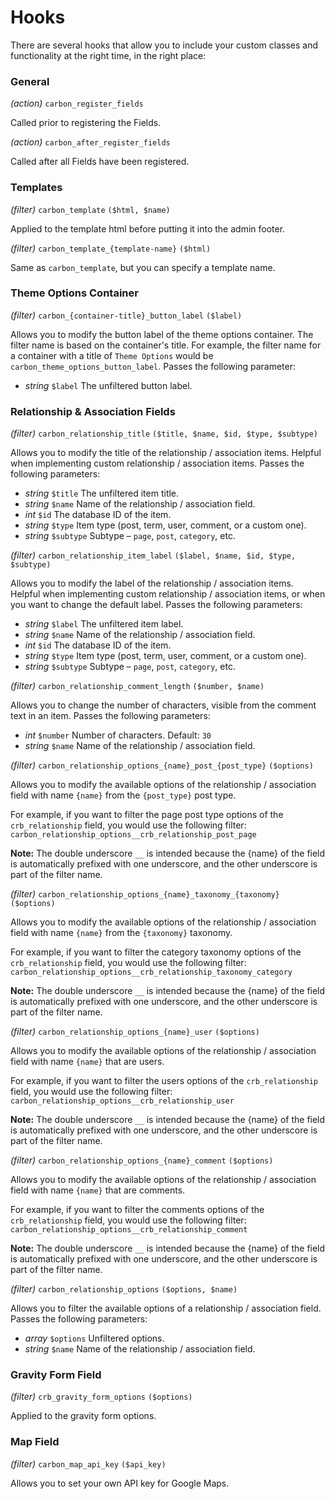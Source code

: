 # Hooks

There are several hooks that allow you to include your custom classes and functionality at the right time, in the right place:

### General

*(action)* `carbon_register_fields`

Called prior to registering the Fields.

*(action)* `carbon_after_register_fields`

Called after all Fields have been registered.

### Templates

*(filter)* `carbon_template` `($html, $name)`

Applied to the template html before putting it into the admin footer.

*(filter)* `carbon_template_{template-name}` `($html)`

Same as `carbon_template`, but you can specify a template name.

### Theme Options Container

*(filter)* `carbon_{container-title}_button_label` `($label)`

Allows you to modify the button label of the theme options container. The filter name is based on the container's title. For example, the filter name for a container with a title of `Theme Options` would be `carbon_theme_options_button_label`. Passes the following parameter:

* *string* `$label` The unfiltered button label.

### Relationship & Association Fields

*(filter)* `carbon_relationship_title` `($title, $name, $id, $type, $subtype)`

Allows you to modify the title of the relationship / association items. Helpful when implementing custom relationship / association items. Passes the following parameters:

* *string* `$title` The unfiltered item title.
* *string* `$name` Name of the relationship / association field.
* *int* `$id` The database ID of the item.
* *string* `$type` Item type (post, term, user, comment, or a custom one).
* *string* `$subtype` Subtype – `page`, `post`, `category`, etc.

*(filter)* `carbon_relationship_item_label` `($label, $name, $id, $type, $subtype)`

Allows you to modify the label of the relationship / association items. Helpful when implementing custom relationship / association items, or when you want to change the default label. Passes the following parameters:

* *string* `$label` The unfiltered item label.
* *string* `$name` Name of the relationship / association field.
* *int* `$id` The database ID of the item.
* *string* `$type` Item type (post, term, user, comment, or a custom one).
* *string* `$subtype` Subtype – `page`, `post`, `category`, etc.

*(filter)* `carbon_relationship_comment_length` `($number, $name)`

Allows you to change the number of characters, visible from the comment text in an item. Passes the following parameters:

* *int* `$number` Number of characters. Default: `30`
* *string* `$name` Name of the relationship / association field.

*(filter)* `carbon_relationship_options_{name}_post_{post_type}` `($options)`

Allows you to modify the available options of the relationship / association field with name `{name}` from the `{post_type}` post type.

For example, if you want to filter the page post type options of the `crb_relationship` field, you would use the following filter: `carbon_relationship_options__crb_relationship_post_page`

**Note:** The double underscore `__` is intended because the {name} of the field is automatically prefixed with one underscore, and the other underscore is part of the filter name.

*(filter)* `carbon_relationship_options_{name}_taxonomy_{taxonomy}` `($options)`

Allows you to modify the available options of the relationship / association field with name `{name}` from the `{taxonomy}` taxonomy.

For example, if you want to filter the category taxonomy options of the `crb_relationship` field, you would use the following filter: `carbon_relationship_options__crb_relationship_taxonomy_category`

**Note:** The double underscore `__` is intended because the {name} of the field is automatically prefixed with one underscore, and the other underscore is part of the filter name.

*(filter)* `carbon_relationship_options_{name}_user` `($options)`

Allows you to modify the available options of the relationship / association field with name `{name}` that are users.

For example, if you want to filter the users options of the `crb_relationship` field, you would use the following filter: `carbon_relationship_options__crb_relationship_user`

**Note:** The double underscore `__` is intended because the {name} of the field is automatically prefixed with one underscore, and the other underscore is part of the filter name.

*(filter)* `carbon_relationship_options_{name}_comment` `($options)`

Allows you to modify the available options of the relationship / association field with name `{name}` that are comments.

For example, if you want to filter the comments options of the `crb_relationship` field, you would use the following filter: `carbon_relationship_options__crb_relationship_comment`

**Note:** The double underscore `__` is intended because the {name} of the field is automatically prefixed with one underscore, and the other underscore is part of the filter name.

*(filter)* `carbon_relationship_options` `($options, $name)`

Allows you to filter the available options of a relationship / association field. Passes the following parameters:

* *array* `$options` Unfiltered options.
* *string* `$name` Name of the relationship / association field.

### Gravity Form Field

*(filter)* `crb_gravity_form_options` `($options)`

Applied to the gravity form options.

### Map Field

*(filter)* `carbon_map_api_key` `($api_key)`

Allows you to set your own API key for Google Maps.